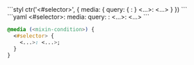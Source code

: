 <div data-size="175" data-examples="stylus" class="syntax"></div>
```styl
ctr('<#selector>', {
  media: {
    query: {
      <mixin:property>: <mixin:value>
    }
    <...>: <...>
  }
})
```

<div data-size="175" data-examples="yaml" class="syntax"></div>
```yaml
<#selector>:
  media:
    query:
      <mixin:property>: <mixin:value>
    <...>: <...>
```


```css
@media (<mixin-condition>) {
  <#selector> {
    <...>: <...>;
  }
}
```


